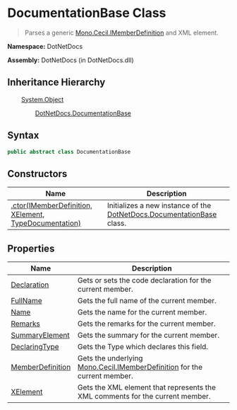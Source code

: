 # DocumentationBase Class
> Parses a generic [Mono.Cecil.IMemberDefinition](https://www.google.com/search?q=Mono.Cecil.IMemberDefinition&btnI=) and XML element.

**Namespace:** DotNetDocs

**Assembly:** DotNetDocs (in DotNetDocs.dll)
## Inheritance Hierarchy
&nbsp;&nbsp;&nbsp;&nbsp;&nbsp;&nbsp;&nbsp;&nbsp;[System.Object](https://www.google.com/search?q=System.Object&btnI=)

&nbsp;&nbsp;&nbsp;&nbsp;&nbsp;&nbsp;&nbsp;&nbsp;&nbsp;&nbsp;&nbsp;&nbsp;&nbsp;&nbsp;&nbsp;&nbsp;[DotNetDocs.DocumentationBase](docs/DotNetDocs/DocumentationBase/DocumentationBase.md)

## Syntax
```csharp
public abstract class DocumentationBase
```
## Constructors
|Name|Description|
|---|---|
|[.ctor(IMemberDefinition, XElement, TypeDocumentation)](/docs/DotNetDocs/DocumentationBase/Constructors/.ctor_IMemberDefinition%2c%20XElement%2c%20TypeDocume5015.md)|Initializes a new instance of the [DotNetDocs.DocumentationBase](docs/DotNetDocs/DocumentationBase/DocumentationBase.md) class.|
## Properties
|Name|Description|
|---|---|
|[Declaration](/docs/DotNetDocs/DocumentationBase/Properties/Declaration.md)|Gets or sets the code declaration for the current member.|
|[FullName](/docs/DotNetDocs/DocumentationBase/Properties/FullName.md)|Gets the full name of the current member.|
|[Name](/docs/DotNetDocs/DocumentationBase/Properties/Name.md)|Gets the name for the current member.|
|[Remarks](/docs/DotNetDocs/DocumentationBase/Properties/Remarks.md)|Gets the remarks for the current member.|
|[SummaryElement](/docs/DotNetDocs/DocumentationBase/Properties/SummaryElement.md)|Gets the summary for the current member.|
|[DeclaringType](/docs/DotNetDocs/DocumentationBase/Properties/DeclaringType.md)|Gets the Type which declares this field.|
|[MemberDefinition](/docs/DotNetDocs/DocumentationBase/Properties/MemberDefinition.md)|Gets the underlying [Mono.Cecil.IMemberDefinition](https://www.google.com/search?q=Mono.Cecil.IMemberDefinition&btnI=) for the current member.|
|[XElement](/docs/DotNetDocs/DocumentationBase/Properties/XElement.md)|Gets the XML element that represents the XML comments for the current member.|
